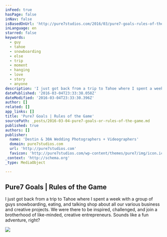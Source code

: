 ```yaml
---
inFeed: true
hasPage: false
inNav: false
isBasedOnUrl: 'http://pure7studios.com/2016/03/pure7-goals-rules-of-the-game/#more-17433'
inLanguage: en
starred: false
keywords:
  - guy
  - tahoe
  - snowboarding
  - else
  - trip
  - moment
  - hanging
  - love
  - story
  - anyone
description: 'I just got back from a trip to Tahoe where I spent a week with a group of guys snowboarding, eating, and talking shop about all our various business and creative projects. We were there to be inspired, challenged, and join a brotherhood of like-minded, creative entrepreneurs. Sounds like a fun adventure, right?'
datePublished: '2016-03-04T23:33:38.058Z'
dateModified: '2016-03-04T23:33:30.396Z'
author: []
related: []
app_links: []
title: 'Pure7 Goals | Rules of the Game'
sourcePath: _posts/2016-03-04-pure7-goals-or-rules-of-the-game.md
published: true
authors: []
publisher:
  name: 'Destin & 30A Wedding Photographers + Videographers'
  domain: pure7studios.com
  url: 'http://pure7studios.com'
  favicon: 'http://pure7studios.com/wp-content/themes/pure7/img/icon.ico'
_context: 'http://schema.org'
_type: MediaObject

---
```

<article style=""><h1>Pure7 Goals | Rules of the Game</h1><p>I just got back from a trip to Tahoe where I spent a week with a group of guys snowboarding, eating, and talking shop about all our various business and creative projects. We were there to be inspired, challenged, and join a brotherhood of like-minded, creative entrepreneurs. Sounds like a fun adventure, right?</p><img src="https://s3-us-west-2.amazonaws.com/the-grid-img/p/f0784acb8143bbc8cdea2d799bffd873a925fb37.jpg" /></article>